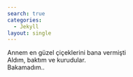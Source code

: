 ```yaml
---
search: true
categories: 
  - Jekyll
layout: single
---
```

Annem en güzel çiçeklerini bana vermişti<br/>
Aldım, baktım ve kurudular.<br/>
Bakamadım..<br/>
